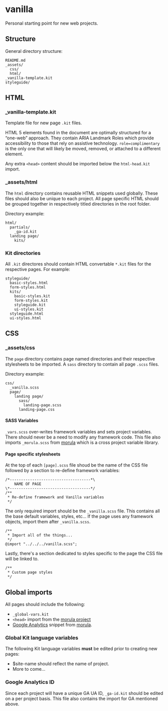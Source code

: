 # vanilla

Personal starting point for new web projects.

## Structure

General directory structure:

    README.md
    _assets/
      css/
      html/
    _vanilla-template.kit
    styleguide/

## HTML

### _vanilla-template.kit

Template file for new page `.kit` files.

HTML 5 elements found in the document are optimally structured for a “one-web” approach. They contain ARIA Landmark Roles which provide accessibility to those that rely on assistive technology. `role=complimentary` is the only one that will likely be moved, removed, or attached to a different element.

Any extra `<head>` content should be imported below the `html-head.kit` import.

### _assets/html

The `html` directory contains reusable HTML snippets used globally. These files should also be unique to each project. All page specific HTML should be grouped together in respectively titled directories in the root folder.

Directory example:

    html/
      partials/
        _ga-id.kit
      landing page/
        kits/

### Kit directories

All `.kit` directores should contain HTML convertable `*.kit` files for the respective pages. For example:

    styleguide/
      basic-styles.html
      form-styles.html
      kits/
        basic-styles.kit
        form-styles.kit
        styleguide.kit
        ui-styles.kit
      styleguide.html
      ui-styles.html

## CSS

### _assets/css

The `page` directory contains page named directories and their respective stylesheets to be imported. A `sass` directory to contain all page `.scss` files.

Directory example:

    css/
      _vanilla.scss
      page/
        landing page/
          sass/
            landing-page.scss
          landing-page.css

#### SASS Variables

`_vars.scss` over-writes framework variables and sets project variables. There should never be a need to modify any framework code. This file also imports `_morula.scss` from [morula](https://github.com/inriverie/morula) which is a cross project variable library.

#### Page specific stylesheets

At the top of each `[page].scss` file shoud be the name of the CSS file followed by a section to re-define framework variables:

    /*------------------------------------*\
        NAME OF PAGE
    \*------------------------------------*/
    /**
     * Re-define framework and Vanilla variables
     */

The only required import should be the `_vanilla.scss` file. This contains all the base default variables, styles, etc… If the page uses any framework objects, import them after `_vanilla.scss`.

    /**
     * Import all of the things...
     */
    @import "../../../vanilla.scss";

Lastly, there's a section dedicated to styles specific to the page the CSS file will be linked to.

    /**
     * Custom page styles
     */

## Global imports

All pages should include the following:

* `_global-vars.kit`
* `<head>` import from the [morula project](https://github.com/inriverie/morula/blob/master/_assets/html/partials/html-head.kit)
* [Google Analytics](https://github.com/inriverie/morula/blob/master/_assets/html/partials/google-analytics.kit) snippet from [morula](https://github.com/inriverie/morula).

### Global Kit language variables

The following Kit language variables **must** be edited prior to creating new pages:

* $site-name should reflect the name of project.
* More to come…

### Google Analytics ID

Since each project will have a unique GA UA ID, `_ga-id.kit` should be edited on a per project basis. This file also contains the import for GA mentioned above.